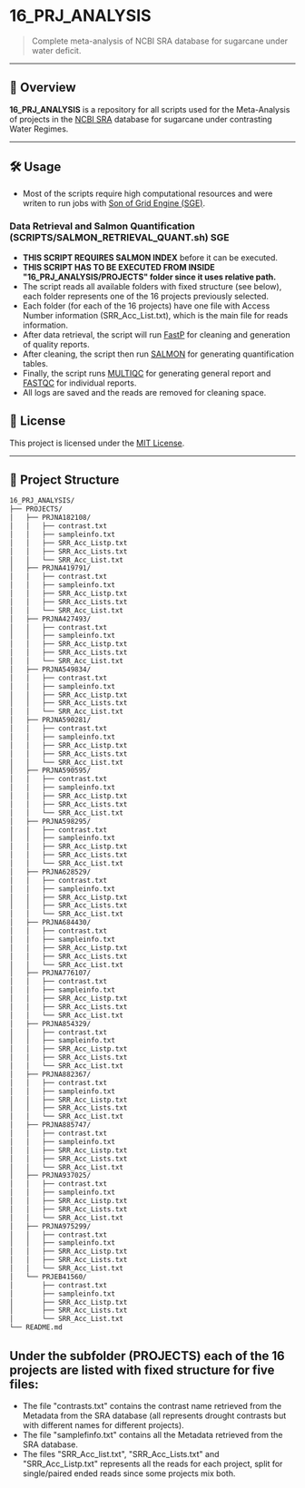 # 16_PRJ_ANALYSIS

> Complete meta-analysis of NCBI SRA database for sugarcane under water deficit.

---

## 📘 Overview

**16_PRJ_ANALYSIS** is a repository for all scripts used for the Meta-Analysis of projects in the [NCBI SRA](https://www.ncbi.nlm.nih.gov/sra) database for sugarcane under contrasting Water Regimes.

---

## 🛠️ Usage
- Most of the scripts require high computational resources and were writen to run jobs with [Son of Grid Engine (SGE)](https://wiki.archlinux.org/title/Son_of_Grid_Engine).
### Data Retrieval and Salmon Quantification (SCRIPTS/SALMON_RETRIEVAL_QUANT.sh) **SGE**
- **THIS SCRIPT REQUIRES SALMON INDEX** before it can be executed.
- **THIS SCRIPT HAS TO BE EXECUTED FROM INSIDE "16_PRJ_ANALYSIS/PROJECTS" folder since it uses relative path.**
- The script reads all available folders with fixed structure (see below), each folder represents one of the 16 projects previously selected.
- Each folder (for each of the 16 projects) have one file with Access Number information (SRR_Acc_List.txt), which is the main file for reads information.
- After data retrieval, the script will run [FastP](https://pmc.ncbi.nlm.nih.gov/articles/PMC6129281/) for cleaning and generation of quality reports.
- After cleaning, the script then run [SALMON](https://salmon.readthedocs.io/en/latest/) for generating quantification tables.
- Finally, the script runs [MULTIQC](https://github.com/MultiQC/MultiQC) for generating general report and [FASTQC](https://www.bioinformatics.babraham.ac.uk/projects/fastqc/) for individual reports.
- All logs are saved and the reads are removed for cleaning space.

## 📄 License

This project is licensed under the [MIT License](LICENSE).

---

## 📂 Project Structure
```markdown
16_PRJ_ANALYSIS/
├── PROJECTS/
│   ├── PRJNA182108/
│   │   ├── contrast.txt
│   │   ├── sampleinfo.txt
│   │   ├── SRR_Acc_Listp.txt
│   │   ├── SRR_Acc_Lists.txt
│   │   └── SRR_Acc_List.txt
│   ├── PRJNA419791/
│   │   ├── contrast.txt
│   │   ├── sampleinfo.txt
│   │   ├── SRR_Acc_Listp.txt
│   │   ├── SRR_Acc_Lists.txt
│   │   └── SRR_Acc_List.txt
│   ├── PRJNA427493/
│   │   ├── contrast.txt
│   │   ├── sampleinfo.txt
│   │   ├── SRR_Acc_Listp.txt
│   │   ├── SRR_Acc_Lists.txt
│   │   └── SRR_Acc_List.txt
│   ├── PRJNA549834/
│   │   ├── contrast.txt
│   │   ├── sampleinfo.txt
│   │   ├── SRR_Acc_Listp.txt
│   │   ├── SRR_Acc_Lists.txt
│   │   └── SRR_Acc_List.txt
│   ├── PRJNA590281/
│   │   ├── contrast.txt
│   │   ├── sampleinfo.txt
│   │   ├── SRR_Acc_Listp.txt
│   │   ├── SRR_Acc_Lists.txt
│   │   └── SRR_Acc_List.txt
│   ├── PRJNA590595/
│   │   ├── contrast.txt
│   │   ├── sampleinfo.txt
│   │   ├── SRR_Acc_Listp.txt
│   │   ├── SRR_Acc_Lists.txt
│   │   └── SRR_Acc_List.txt
│   ├── PRJNA598295/
│   │   ├── contrast.txt
│   │   ├── sampleinfo.txt
│   │   ├── SRR_Acc_Listp.txt
│   │   ├── SRR_Acc_Lists.txt
│   │   └── SRR_Acc_List.txt
│   ├── PRJNA628529/
│   │   ├── contrast.txt
│   │   ├── sampleinfo.txt
│   │   ├── SRR_Acc_Listp.txt
│   │   ├── SRR_Acc_Lists.txt
│   │   └── SRR_Acc_List.txt
│   ├── PRJNA684430/
│   │   ├── contrast.txt
│   │   ├── sampleinfo.txt
│   │   ├── SRR_Acc_Listp.txt
│   │   ├── SRR_Acc_Lists.txt
│   │   └── SRR_Acc_List.txt
│   ├── PRJNA776107/
│   │   ├── contrast.txt
│   │   ├── sampleinfo.txt
│   │   ├── SRR_Acc_Listp.txt
│   │   ├── SRR_Acc_Lists.txt
│   │   └── SRR_Acc_List.txt
│   ├── PRJNA854329/
│   │   ├── contrast.txt
│   │   ├── sampleinfo.txt
│   │   ├── SRR_Acc_Listp.txt
│   │   ├── SRR_Acc_Lists.txt
│   │   └── SRR_Acc_List.txt
│   ├── PRJNA882367/
│   │   ├── contrast.txt
│   │   ├── sampleinfo.txt
│   │   ├── SRR_Acc_Listp.txt
│   │   ├── SRR_Acc_Lists.txt
│   │   └── SRR_Acc_List.txt
│   ├── PRJNA885747/
│   │   ├── contrast.txt
│   │   ├── sampleinfo.txt
│   │   ├── SRR_Acc_Listp.txt
│   │   ├── SRR_Acc_Lists.txt
│   │   └── SRR_Acc_List.txt
│   ├── PRJNA937025/
│   │   ├── contrast.txt
│   │   ├── sampleinfo.txt
│   │   ├── SRR_Acc_Listp.txt
│   │   ├── SRR_Acc_Lists.txt
│   │   └── SRR_Acc_List.txt
│   ├── PRJNA975299/
│   │   ├── contrast.txt
│   │   ├── sampleinfo.txt
│   │   ├── SRR_Acc_Listp.txt
│   │   ├── SRR_Acc_Lists.txt
│   │   └── SRR_Acc_List.txt
│   └── PRJEB41560/
│       ├── contrast.txt
│       ├── sampleinfo.txt
│       ├── SRR_Acc_Listp.txt
│       ├── SRR_Acc_Lists.txt
│       └── SRR_Acc_List.txt
└── README.md
```

## Under the subfolder (PROJECTS) each of the 16 projects are listed with fixed structure for five files:
- The file "contrasts.txt" contains the contrast name retrieved from the Metadata from the SRA database (all represents drought contrasts but with different names for different projects).
- The file "samplefinfo.txt" contains all the Metadata retrieved from the SRA database.
- The files "SRR_Acc_list.txt", "SRR_Acc_Lists.txt" and "SRR_Acc_Listp.txt" represents all the reads for each project, split for single/paired ended reads since some projects mix both.
